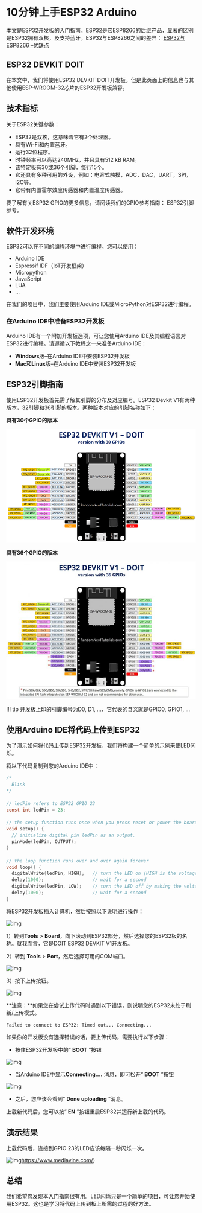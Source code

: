 # 10分钟上手ESP32 Arduino

本文是ESP32开发板的入门指南。ESP32是它ESP8266的后继产品，显著的区别是ESP32拥有双核，及支持蓝牙。ESP32与ESP8266之间的差异： [ESP32与ESP8266 –优缺点](https://makeradvisor.com/esp32-vs-esp8266/)

## ESP32 DEVKIT DOIT

在本文中，我们将使用ESP32 DEVKIT DOIT开发板。但是此页面上的信息也与其他使用ESP-WROOM-32芯片的ESP32开发板兼容。

## 技术指标

关于ESP32关键参数：

- ESP32是双核，这意味着它有2个处理器。
- 具有Wi-Fi和内置蓝牙。
- 运行32位程序。
- 时钟频率可以高达240MHz，并且具有512 kB RAM。
- 该特定板有30或36个引脚，每行15个。
- 它还具有多种可用的外设，例如：电容式触摸，ADC，DAC，UART，SPI，I2C等。
- 它带有内置霍尔效应传感器和内置温度传感器。

要了解有关ESP32 GPIO的更多信息，请阅读我们的GPIO参考指南： ESP32引脚参考。

## 软件开发环境

ESP32可以在不同的编程环境中进行编程。您可以使用：

- Arduino IDE
- Espressif IDF（IoT开发框架）
- Micropython
- JavaScript
- LUA
- …

在我们的项目中，我们主要使用Arduino IDE或MicroPython对ESP32进行编程。

### 在Arduino IDE中准备ESP32开发板

Arduino IDE有一个附加开发板选项，可让您使用Arduino IDE及其编程语言对ESP32进行编程。请遵循以下教程之一来准备Arduino IDE：

- **Windows**版–在Arduino IDE中安装ESP32开发板
- **Mac和Linux**版–在Arduino IDE中安装ESP32开发板

## ESP32引脚指南

使用ESP32开发板首先需了解其引脚的分布及对应编号。ESP32 Devkit V1有两种版本，32引脚和36引脚的版本。两种版本对应的引脚名称如下：

**具有30个GPIO的版本**

![ESP32-DOIT-DEVKIT-V1-Board-Pinout-30-GPIOs](img/ESP32-DOIT-DEVKIT-V1-Board-Pinout-30-GPIOs.png)

**具有36个GPIO的版本**

![ESP32-DOIT-DEVKIT-V1-Board-Pinout-36-GPIOs](img/ESP32-DOIT-DEVKIT-V1-Board-Pinout-36-GPIOs.jpg)

!!! tip
    开发板上印的引脚编号为D0, D1, ...，它代表的含义就是GPIO0, GPIO1, ...

## 使用Arduino IDE将代码上传到ESP32

为了演示如何将代码上传到ESP32开发板，我们将构建一个简单的示例来使LED闪烁。

将以下代码复制到您的Arduino IDE中：

```c
/*
  Blink
*/

// ledPin refers to ESP32 GPIO 23
const int ledPin = 23;

// the setup function runs once when you press reset or power the board
void setup() {
  // initialize digital pin ledPin as an output.
  pinMode(ledPin, OUTPUT);
}

// the loop function runs over and over again forever
void loop() {
  digitalWrite(ledPin, HIGH);   // turn the LED on (HIGH is the voltage level)
  delay(1000);                  // wait for a second
  digitalWrite(ledPin, LOW);    // turn the LED off by making the voltage LOW
  delay(1000);                  // wait for a second
}
```

将ESP32开发板插入计算机，然后按照以下说明进行操作：

![img](https://i2.wp.com/randomnerdtutorials.com/wp-content/uploads/2018/08/select-board.jpg?w=840&ssl=1)

1）转到**Tools** > **Board**，向下滚动到ESP32部分，然后选择您的ESP32板的名称。就我而言，它是DOIT ESP32 DEVKIT V1开发板。

2）转到  **Tools** > **Port**，然后选择可用的COM端口。

![img](https://i0.wp.com/randomnerdtutorials.com/wp-content/uploads/2018/08/com-port-selected.jpg?w=840&ssl=1)

3）按下上传按钮。

![img](https://i0.wp.com/randomnerdtutorials.com/wp-content/uploads/2016/12/arduino-ide-upload-button.png?w=840&ssl=1)



**注意：**如果您在尝试上传代码时遇到以下错误，则说明您的ESP32未处于刷新/上传模式。

```
Failed to connect to ESP32: Timed out... Connecting...
```

如果你的开发板没有选择错误的话，要上传代码，需要执行以下步骤：

- 按住ESP32开发板中的“ **BOOT** ”按钮

![img](https://i0.wp.com/randomnerdtutorials.com/wp-content/uploads/2018/08/boot-button-1.jpg?w=840&ssl=1)

- 当Arduino IDE中显示**Connecting….** 消息，即可松开“ **BOOT** ”按钮

![img](https://i2.wp.com/randomnerdtutorials.com/wp-content/uploads/2018/08/uploading-esp32.png?w=840&ssl=1)

- 之后，您应该会看到“ **Done uploading** ”消息。

上载新代码后，您可以按“ **EN** ”按钮重启ESP32并运行新上载的代码。

## 演示结果

上载代码后，连接到GPIO 23的LED应该每隔一秒闪烁一次。

![img](https://i1.wp.com/randomnerdtutorials.com/wp-content/uploads/2018/08/esp32-blink-an-led.jpg?w=840&ssl=1)https://www.mediavine.com/)

## 总结

我们希望您发现本入门指南很有用。LED闪烁只是一个简单的项目，可让您开始使用ESP32。这也是学习将代码上传到板上所需的过程的好方法。